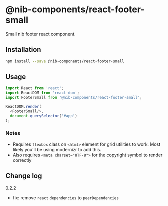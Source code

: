 # @nib-components/react-footer-small

Small nib footer react component.

## Installation

```bash
npm install --save @nib-components/react-footer-small
```

## Usage

```js
import React from 'react';
import ReactDOM from 'react-dom';
import FooterSmall from '@nib-components/react-footer-small';

ReactDOM.render(
  <FooterSmall/>,
  document.querySelector('#app')
);
```

### Notes

- Requires `flexbox` class on `<html>` element for grid utilities to work. Most likely you'll be using modernizr to add this.
- Also requires `<meta charset="UTF-8">` for the copyright symbol to render correctly

## Change log

0.2.2

 - fix: remove `react` `dependencies` to `peerDependencies`

